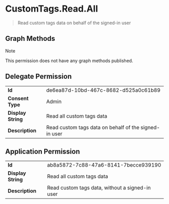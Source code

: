 # CustomTags.Read.All

> Read custom tags data on behalf of the signed-in user
## Graph Methods

> [!NOTE]
> This permission does not have any graph methods published.

## Delegate Permission
|||
|-|-|
|**Id**|de6ea87d-10bd-467c-8682-d525a0c61b89|
|**Consent Type**|Admin|
|**Display String**|Read all custom tags data|
|**Description**|Read custom tags data on behalf of the signed-in user|
## Application Permission
|||
|-|-|
|**Id**|ab8a5872-7c88-47a6-8141-7becce939190|
|**Display String**|Read all custom tags data|
|**Description**|Read custom tags data, without a signed-in user|
